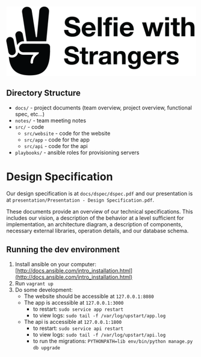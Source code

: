 [![](docs/logo.png)](http://selfiewithstrangers.club)

## Directory Structure

- `docs/` - project documents (team overview, project overview, functional spec, etc...)
- `notes/` - team meeting notes
- `src/` - code
    - `src/website` - code for the website
    - `src/app` - code for the app
    - `src/api` - code for the api
- `playbooks/` - ansible roles for provisioning servers

# Design Specification

Our design specification is at `docs/dspec/dspec.pdf` and our presentation is at `presentation/Presentation - Design Specification.pdf`.

These documents provide an overview of our technical specifications. This includes our vision, a description of the behavior at a level sufficient for implementation, an architecture diagram, a description of components, necessary external libraries, operation details, and our database schema.

## Running the dev environment

1. Install ansible on your computer: [http://docs.ansible.com/intro_installation.html](http://docs.ansible.com/intro_installation.html)
1. Run `vagrant up`
1. Do some development:
    - The website should be accessible at `127.0.0.1:8080`
    - The app is accessible at `127.0.0.1:3000`
      - to restart: `sudo service app restart`
      - to view logs: `sudo tail -f /var/log/upstart/app.log`
    - The api is accessible at `127.0.0.1:1800`
      - to restart: `sudo service api restart`
      - to view logs: `sudo tail -f /var/log/upstart/api.log`
      - to run the migrations: `PYTHONPATH=lib env/bin/python manage.py db upgrade`
